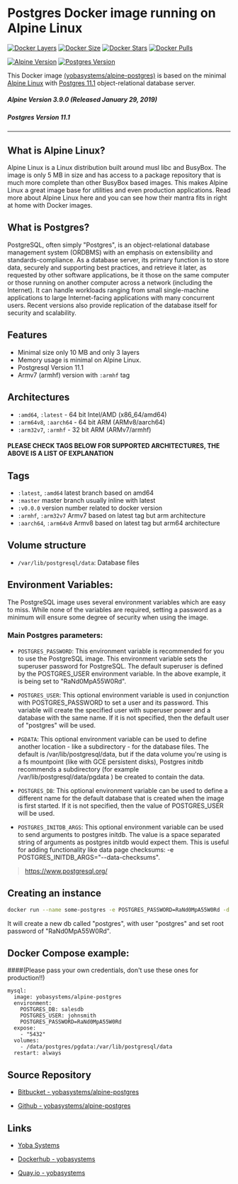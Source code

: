 # Postgres Docker image running on Alpine Linux

[![Docker Layers](https://img.shields.io/badge/docker%20layers-3-blue.svg?maxAge=2592000?style=flat-square)](https://hub.docker.com/r/yobasystems/alpine-postgres/) [![Docker Size](https://img.shields.io/badge/docker%20size-10%20MB-blue.svg?maxAge=2592000?style=flat-square)](https://hub.docker.com/r/yobasystems/alpine-postgres/) [![Docker Stars](https://img.shields.io/docker/stars/yobasystems/alpine-postgres.svg?maxAge=2592000?style=flat-square)](https://hub.docker.com/r/yobasystems/alpine-postgres/) [![Docker Pulls](https://img.shields.io/docker/pulls/yobasystems/alpine-postgres.svg?maxAge=2592000?style=flat-square)](https://hub.docker.com/r/yobasystems/alpine-postgres/)

[![Alpine Version](https://img.shields.io/badge/alpine%20version-v3.9.0-green.svg?maxAge=2592000?style=flat-square)](http://alpinelinux.org/) [![Postgres Version](https://img.shields.io/badge/Postgres%20version-v11.1-green.svg?maxAge=2592000?style=flat-square)](https://www.postgresql.org/)


This Docker image [(yobasystems/alpine-postgres)](https://hub.docker.com/r/yobasystems/alpine-postgres/) is based on the minimal [Alpine Linux](http://alpinelinux.org/) with [Postgres 11.1](https://www.postgresql.org/) object-relational database server.

##### Alpine Version 3.9.0 (Released January 29, 2019)
##### Postgres Version 11.1

----

## What is Alpine Linux?
Alpine Linux is a Linux distribution built around musl libc and BusyBox. The image is only 5 MB in size and has access to a package repository that is much more complete than other BusyBox based images. This makes Alpine Linux a great image base for utilities and even production applications. Read more about Alpine Linux here and you can see how their mantra fits in right at home with Docker images.

## What is Postgres?
PostgreSQL, often simply "Postgres", is an object-relational database management system (ORDBMS) with an emphasis on extensibility and standards-compliance. As a database server, its primary function is to store data, securely and supporting best practices, and retrieve it later, as requested by other software applications, be it those on the same computer or those running on another computer across a network (including the Internet). It can handle workloads ranging from small single-machine applications to large Internet-facing applications with many concurrent users. Recent versions also provide replication of the database itself for security and scalability.

## Features

* Minimal size only 10 MB and only 3 layers
* Memory usage is minimal on Alpine Linux.
* Postgresql Version 11.1
* Armv7 (armhf) version with ```:armhf``` tag

## Architectures

* ```:amd64```, ```:latest``` - 64 bit Intel/AMD (x86_64/amd64)
* ```:arm64v8```, ```:aarch64``` - 64 bit ARM (ARMv8/aarch64)
* ```:arm32v7```, ```:armhf``` - 32 bit ARM (ARMv7/armhf)

#### PLEASE CHECK TAGS BELOW FOR SUPPORTED ARCHITECTURES, THE ABOVE IS A LIST OF EXPLANATION

## Tags

* ```:latest```, ```:amd64``` latest branch based on amd64
* ```:master``` master branch usually inline with latest
* ```:v0.0.0``` version number related to docker version
* ```:armhf```, ```:arm32v7``` Armv7 based on latest tag but arm architecture
* ```:aarch64```, ```:arm64v8``` Armv8 based on latest tag but arm64 architecture

## Volume structure

* `/var/lib/postgresql/data`: Database files

## Environment Variables:

The PostgreSQL image uses several environment variables which are easy to miss. While none of the variables are required, setting a password as a minimum will ensure some degree of security when using the image.

### Main Postgres parameters:

* `POSTGRES_PASSWORD`: This environment variable is recommended for you to use the PostgreSQL image. This environment variable sets the superuser password for PostgreSQL. The default superuser is defined by the POSTGRES_USER environment variable. In the above example, it is being set to "RaNd0MpA55W0Rd".

* `POSTGRES_USER`: This optional environment variable is used in conjunction with POSTGRES_PASSWORD to set a user and its password. This variable will create the specified user with superuser power and a database with the same name. If it is not specified, then the default user of "postgres" will be used.

* `PGDATA`: This optional environment variable can be used to define another location - like a subdirectory - for the database files. The default is /var/lib/postgresql/data, but if the data volume you're using is a fs mountpoint (like with GCE persistent disks), Postgres initdb recommends a subdirectory (for example /var/lib/postgresql/data/pgdata ) be created to contain the data.

* `POSTGRES_DB`: This optional environment variable can be used to define a different name for the default database that is created when the image is first started. If it is not specified, then the value of POSTGRES_USER will be used.

* `POSTGRES_INITDB_ARGS`: This optional environment variable can be used to send arguments to postgres initdb. The value is a space separated string of arguments as postgres initdb would expect them. This is useful for adding functionality like data page checksums: -e POSTGRES_INITDB_ARGS="--data-checksums".

> https://www.postgresql.org/

## Creating an instance

```bash
docker run --name some-postgres -e POSTGRES_PASSWORD=RaNd0MpA55W0Rd -d yobasystems/alpine-postgres
```

It will create a new db called "postgres", with user "postgres" and set root password of "RaNd0MpA55W0Rd".

## Docker Compose example:

####(Please pass your own credentials, don't use these ones for production!!)

```yalm
mysql:
  image: yobasystems/alpine-postgres
  environment:
    POSTGRES_DB: salesdb
    POSTGRES_USER: johnsmith
    POSTGRES_PASSWORD=RaNd0MpA55W0Rd
  expose:
    - "5432"
  volumes:
    - /data/postgres/pgdata:/var/lib/postgresql/data
  restart: always
```

## Source Repository

* [Bitbucket - yobasystems/alpine-postgres](https://bitbucket.org/yobasystems/alpine-postgres/)

* [Github - yobasystems/alpine-postgres](https://github.com/yobasystems/alpine-postgres)

## Links

* [Yoba Systems](https://www.yobasystems.co.uk/)

* [Dockerhub - yobasystems](https://hub.docker.com/u/yobasystems/)

* [Quay.io - yobasystems](https://quay.io/organization/yobasystems)
